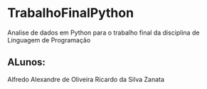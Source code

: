 # TrabalhoFinalPython
Analise de dados em Python para o trabalho final da disciplina de Linguagem de Programação

## ALunos:
Alfredo Alexandre de Oliveira
Ricardo da Silva Zanata
